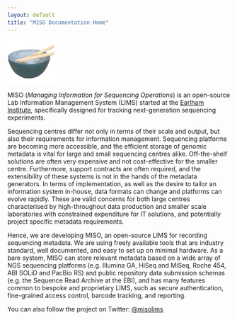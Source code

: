 ```yaml
---
layout: default
title: "MISO Documentation Home"
---
```


![MISO](../images/MISO.png)

MISO (_Managing Information for Sequencing Operations_) is an open-source Lab Information Management System (LIMS) started at the [Earlham Institute](http://www.earlham.ac.uk/), specifically designed for tracking next-generation sequencing experiments.

Sequencing centres differ not only in terms of their scale and output, but also their requirements for information management. Sequencing platforms are becoming more accessible, and the efficient storage of genomic metadata is vital for large and small sequencing centres alike. Off-the-shelf solutions are often very expensive and not cost-effective for the smaller centre. Furthermore, support contracts are often required, and the extensibility of these systems is not in the hands of the metadata generators. In terms of implementation, as well as the desire to tailor an information system in-house, data formats can change and platforms can evolve rapidly. These are valid concerns for both large centres characterised by high-throughout data production and smaller scale laboratories with constrained expenditure for IT solutions, and potentially project specific metadata requirements.

Hence, we are developing MISO, an open-source LIMS for recording sequencing metadata. We are using freely available tools that are industry standard, well documented, and easy to set up on minimal hardware. As a bare system, MISO can store relevant metadata based on a wide array of NGS sequencing platforms (e.g. Illumina GA, HiSeq and MiSeq, Roche 454, ABI SOLiD and PacBio RS) and public repository data submission schemas (e.g. the Sequence Read Archive at the EBI), and has many features common to bespoke and proprietary LIMS, such as secure authentication, fine-grained access control, barcode tracking, and reporting.

You can also follow the project on Twitter: [@misolims](http://www.twitter.com/misolims)
